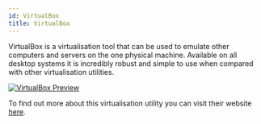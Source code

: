 ```yaml
---
id: VirtualBox
title: VirtualBox
---
```


VirtualBox is a virtualisation tool that can be used to emulate other computers and servers on the one physical machine. Available on all desktop systems it is incredibly robust and simple to use when compared with other virtualisation utilities.

[<img alt="VirtualBox Preview" src="/img/VirtualBox.png" />](https://www.virtualbox.org/)

To find out more about this virtualisation utility you can visit their website [here](https://www.virtualbox.org/).